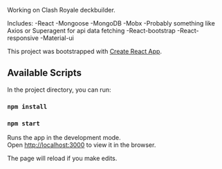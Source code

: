Working on Clash Royale deckbuilder.

Includes:
 -React
 -Mongoose
 -MongoDB
 -Mobx
 -Probably something like Axios or Superagent for api data fetching
 -React-bootstrap
 -React-responsive
 -Material-ui

This project was bootstrapped with [Create React App](https://github.com/facebookincubator/create-react-app).

## Available Scripts

In the project directory, you can run:

### `npm install`
### `npm start`


Runs the app in the development mode.<br>
Open [http://localhost:3000](http://localhost:3000) to view it in the browser.

The page will reload if you make edits.<br>



